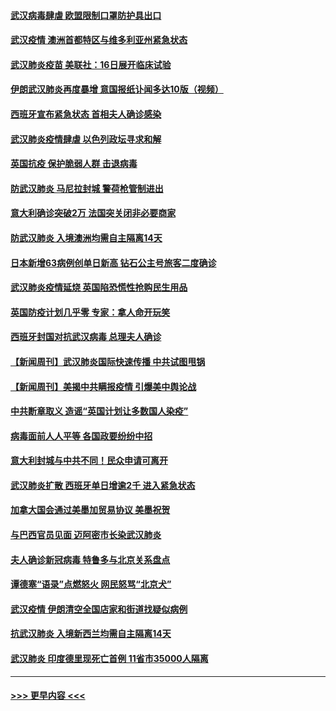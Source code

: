 #### [武汉病毒肆虐 欧盟限制口罩防护具出口](../pages/prog202/a102800413.md?t=03161202) 
#### [武汉疫情 澳洲首都特区与维多利亚州紧急状态](../pages/prog202/a102800391.md?t=03161202) 
#### [武汉肺炎疫苗 美联社：16日展开临床试验](../pages/prog202/a102800374.md?t=03161202) 
#### [伊朗武汉肺炎再度暴增 意国报纸讣闻多达10版（视频）](../pages/prog202/a102800192.md?t=03161202) 
#### [西班牙宣布紧急状态 首相夫人确诊感染](../pages/prog202/a102800168.md?t=03161202) 
#### [武汉肺炎疫情肆虐 以色列政坛寻求和解](../pages/prog202/a102800151.md?t=03161202) 
#### [英国抗疫 保护脆弱人群 击退病毒](../pages/prog202/a102800145.md?t=03161202) 
#### [防武汉肺炎 马尼拉封城 警荷枪管制进出](../pages/prog202/a102800083.md?t=03161202) 
#### [意大利确诊突破2万 法国突关闭非必要商家](../pages/prog202/a102800071.md?t=03161202) 
#### [防武汉肺炎 入境澳洲均需自主隔离14天](../pages/prog202/a102800049.md?t=03161202) 
#### [日本新增63病例创单日新高 钻石公主号旅客二度确诊](../pages/prog202/a102800002.md?t=03161202) 
#### [武汉肺炎疫情延烧 英国陷恐慌性抢购民生用品](../pages/prog202/a102799980.md?t=03161202) 
#### [英国防疫计划几乎零 专家：拿人命开玩笑](../pages/prog202/a102799943.md?t=03161202) 
#### [西班牙封国对抗武汉病毒 总理夫人确诊](../pages/prog202/a102799930.md?t=03161202) 
#### [【新闻周刊】武汉肺炎国际快速传播 中共试图甩锅](../pages/prog202/a102799845.md?t=03161202) 
#### [【新闻周刊】美揭中共瞒报疫情  引爆美中舆论战](../pages/prog202/a102799836.md?t=03161202) 
#### [中共断章取义 造谣“英国计划让多数国人染疫”](../pages/prog202/a102799810.md?t=03161202) 
#### [病毒面前人人平等 各国政要纷纷中招](../pages/prog202/a102799720.md?t=03161202) 
#### [意大利封城与中共不同！民众申请可离开](../pages/prog202/a102799706.md?t=03161202) 
#### [武汉肺炎扩散 西班牙单日增逾2千 进入紧急状态](../pages/prog202/a102799649.md?t=03161202) 
#### [加拿大国会通过美墨加贸易协议  美墨祝贺](../pages/prog202/a102799636.md?t=03161202) 
#### [与巴西官员见面 迈阿密市长染武汉肺炎](../pages/prog202/a102799484.md?t=03161202) 
#### [夫人确诊新冠病毒 特鲁多与北京关系盘点](../pages/prog202/a102799474.md?t=03161202) 
#### [谭德塞“语录”点燃怒火 网民怒骂“北京犬”](../pages/prog202/a102799480.md?t=03161202) 
#### [武汉疫情 伊朗清空全国店家和街道找疑似病例](../pages/prog202/a102799451.md?t=03161202) 
#### [抗武汉肺炎 入境新西兰均需自主隔离14天](../pages/prog202/a102799406.md?t=03161202) 
#### [武汉肺炎 印度德里现死亡首例 11省市35000人隔离](../pages/prog202/a102799379.md?t=03161202) 

----
#### [ >>> 更早内容 <<< ](../indexes/prog202-earlier.md)
